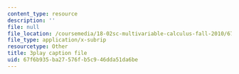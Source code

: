 ```yaml
---
content_type: resource
description: ''
file: null
file_location: /coursemedia/18-02sc-multivariable-calculus-fall-2010/67f6b935ba27576fb5c946dda51da6be_WwBaQCy4jfk.vtt
file_type: application/x-subrip
resourcetype: Other
title: 3play caption file
uid: 67f6b935-ba27-576f-b5c9-46dda51da6be
---
```

